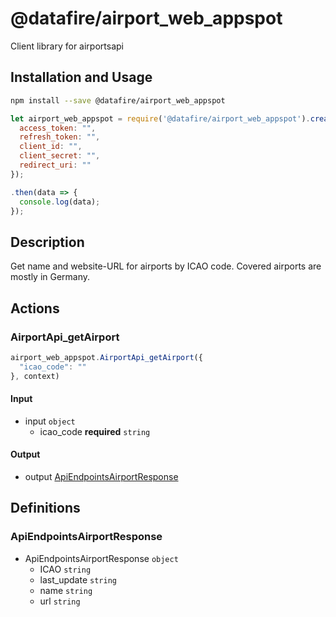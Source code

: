 # @datafire/airport_web_appspot

Client library for airportsapi

## Installation and Usage
```bash
npm install --save @datafire/airport_web_appspot
```
```js
let airport_web_appspot = require('@datafire/airport_web_appspot').create({
  access_token: "",
  refresh_token: "",
  client_id: "",
  client_secret: "",
  redirect_uri: ""
});

.then(data => {
  console.log(data);
});
```

## Description

Get name and website-URL for airports by ICAO code. Covered airports are mostly in Germany.

## Actions

### AirportApi_getAirport



```js
airport_web_appspot.AirportApi_getAirport({
  "icao_code": ""
}, context)
```

#### Input
* input `object`
  * icao_code **required** `string`

#### Output
* output [ApiEndpointsAirportResponse](#apiendpointsairportresponse)



## Definitions

### ApiEndpointsAirportResponse
* ApiEndpointsAirportResponse `object`
  * ICAO `string`
  * last_update `string`
  * name `string`
  * url `string`


